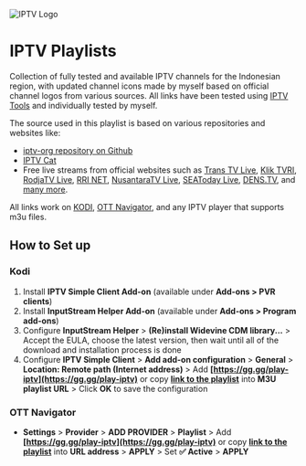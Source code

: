 ![IPTV Logo](https://github.com/riotryulianto/iptv-playlists/blob/main/icons/iptv.png?raw=true)
# IPTV Playlists
Collection of fully tested and available IPTV channels for the Indonesian region, with updated channel icons made by myself based on official channel logos from various sources. All links have been tested using [IPTV Tools](http://www.iptvtools.net/?svc=check) and individually tested by myself.

The source used in this playlist is based on various repositories and websites like:
- [iptv-org repository on Github](https://github.com/iptv-org/iptv)
- [IPTV Cat](https://iptvcat.com/indonesia__8)
- Free live streams from official websites such as [Trans TV Live](https://www.transtv.co.id/live), [Klik TVRI](https://klik.tvri.go.id/), [RodjaTV Live](https://rodja.tv/), [RRI NET](https://rri.co.id/stream/video), [NusantaraTV Live](https://nusantaratv.com/live), [SEAToday Live](https://seatoday.com/tv), [DENS.TV](https://www.dens.tv), and [many more](https://github.com/OngisMbois/IPTV-PREMIUM).

All links work on [KODI](https://kodi.tv/download/), [OTT Navigator](https://ottnav.github.io/faq.html#ott-navigator-app-availability), and any IPTV player that supports m3u files.

## How to Set up
### Kodi
1. Install **IPTV Simple Client Add-on** (available under **Add-ons > PVR clients**)
2. Install **InputStream Helper Add-on** (available under **Add-ons > Program add-ons**)
3. Configure **InputStream Helper** > **(Re)install Widevine CDM library...** > Accept the EULA, choose the latest version, then wait until all of the download and installation process is done
4. Configure **IPTV Simple Client** > **Add add-on configuration** > **General** > **Location: Remote path (Internet address)** > Add **[https://gg.gg/play-iptv](https://gg.gg/play-iptv)** or copy **[link to the playlist](https://github.com/riotryulianto/iptv-playlists/blob/main/playlist.m3u?raw=true)** into **M3U playlist URL** > Click **OK** to save the configuration
### OTT Navigator
- **Settings** > **Provider** > **ADD PROVIDER** > **Playlist** > Add **[https://gg.gg/play-iptv](https://gg.gg/play-iptv)** or copy **[link to the playlist](https://github.com/riotryulianto/iptv-playlists/blob/main/playlist.m3u?raw=true)** into **URL address** > **APPLY** > Set **✅ Active** > **APPLY**
